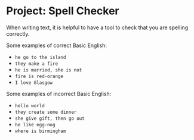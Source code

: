 # Project: Spell Checker

When writing text, it is helpful to have a tool to check that you are spelling correctly. 

Some examples of correct Basic English:

- `he go to the island`
- `they make a fire`
- `he is married, she is not`
- `fire is red-orange`
- `I love Glasgow`

Some examples of incorrect Basic English:

- `hello world`
- `they create some dinner`
- `she give gift, then go out`
- `he like egg-nog`
- `where is birmingham`
